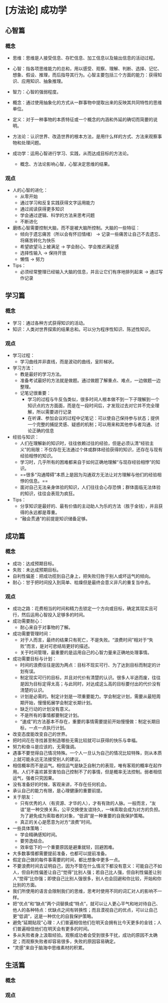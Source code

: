 # [方法论] 成功学

## 心智篇

### 概念
- 思维：思维是人接受信息、存贮信息、加工信息以及输出信息的活动过程。
- 心智：指各项思维能力的总和，用以感受、观察、理解、判断、选择、记忆、想象、假设、推理，而后指导其行为。心智主要包括三个方面的能力：获得知识、应用知识、抽象推理。
- 智力：心智的强弱程度。
- 概念：通过使用抽象化的方式从一群事物中提取出来的反映其共同特性的思维单位。
- 定义：对于一种事物的本质特征或一个概念的内涵和外延的确切而简要的说明。
- 方法论：认识世界、改造世界的根本方法，是用什么样的方式、方法来观察事物和处理问题。
- 成功学：运用心智进行学习、实践，从而达成目标的方法论。

    - 概念、方法论影响心智，心智决定思维的结果。


### 观点
- 人的心智的进化：
    - 从零开始
    - 通过学习和反复实践获得文字运用能力
    - 通过阅读获得更多知识
    - 学会通过逻辑、科学的方法来思考问题
    - 不断进化
- 磨练心智需要控制大脑，而不是被大脑所控制。大脑的一些特征：
    - 倾向于遗忘痛苦（所以会有怀旧情绪） -> 记录一些痛苦让自己不去遗忘、将痛苦转化为快乐
    - 希望欲望马上被满足 -> 学会耐心、学会推迟满足感
    - 选择性输入 -> 保持开放
    - 懒惰 -> 努力
- Tips：
    - 必须经常整理已经输入大脑的信息，并且让它们有序地排列起来 -> 通过写作记录

## 学习篇

### 概念

- 学习：通过各种方式获得知识的活动。
- 知识：人类对世界探索的结果总和。可以分为程序性知识、陈述性知识。

### 观点
- 学习过程：
    - 学习曲线并非直线，而是波动的曲线，呈阶梯状。
- 学习方法：
    - 教是最好的学习方法。
    - 准备考试最好的方法就是做题。通过做题了解重点、难点，一边做题一边整理。
    - 记笔记很重要：
        - 学习的过程与牛反刍类似，很多时间人根本做不到一下子理解到一个知识点的方方面面，而是在一段时间后，才发现过去对它并不完全理解，所以需要进行记录
        - 在听课、参加会议的过程中记笔记：可以使自己保持参与状态；提供一个完整的捕捉灵感、疑惑的机制；可以用来和其他参与者沟通、讨论正确的信息
- 经验与知识：
    - 人们在理解新的知识时，往往依赖过往的经验，但是必须认清“经验主义”的局限：不仅存在无法通过个体或群体经验获得的知识，还存在与现有经验相悖的知识。
    - 学习时，几乎所有的困难都来自于如何正确地理解“与现存经验相悖”的知识。
    - ==很多“沟通障碍”本质上是因为沟通双方无法让对方理解与他们的经验相悖的信息。==
    - 面对自己无法亲身体验的知识，人们往往会心存恐惧；群体面临无法体验的知识，往往会表现为疯狂。
- Tips：
    - 分享知识是最好的、最有价值的主动助人为乐的方法（胜于金钱），并且获得的永远都是尊重。
    - “融会贯通”的前提是知识储备足够。

## 成功篇

### 概念
- 成功：达成预期目标。
- 失败：未达成预期目标。
- 自利性偏差：把成功揽到自己身上，把失败归咎于别人或坏运气的倾向。
- 耐心：甘于把时间投入到简单、枯燥但是最终会意义非凡的重复当中去。

### 观点

- 成功之路：花费相当的时间和精力去锁定一个方向或目标，确定其现实且可行，然后运用心智投入足够多的时间。
- 成功需要耐心：
    - 耐心来自于对事物的了解。
- 成功需要管理时间：
    - 对于人而言，最终的结果只有死亡，不是失败。“浪费时间”相对于“失败”而言，是对可悲结局更好的描述。
    - 关于时间管理，最重要的是运用自己的心智力量来正确地处理事情。
- 成功需要目标与计划：
    - 时间的浪费往往是因为两点：目标不现实可行、为了达到目标而制定的计划有误。
    - 制定现实可行的目标，并且对代价有清楚的认识。很多人半途而废，往往是因为目标定得太高；与此同时，对达成这么高的目标要付出的代价没有清楚的认识。 
    - 计划是必需的。制定计划是一项重要能力。学会制定计划，需要从最短周期开始，慢慢拓展学会制定长期计划。
    - 缺乏行动的计划没有意义。
    - 不是所有的事情都要制定计划。
    - “速成”的方法基本不存在，重要的事情需要提前开始慢慢做：制定长期目标，一点一点执行计划。
- 改变态度能改变自己的世界。
- 把时间花在寻找甚至制造哪些无需比较就可以获得的快乐与幸福。
- 努力和奋斗是应该的，无需强调。
- 遇事不要觉得自己情况特殊。一个人一旦认为自己的情况比较特殊，则从本质上就可能永远无法接受别人的建议。
- 相信概率而不是运气。相信运气是缺乏自制力的表现，唯有客观的概率在起作用。人们不喜欢甚至害怕自己控制不了的事情，但是概率无法控制。弱者相信运气，强者只究因果。
- 没有准备好的时候，客观来讲，不存在任何机会。
- 承认自己的能力有限，是心理健康的重要前提。
- 关于朋友：
    - 只有优秀的人（有资源、才华的人），才有有效的人脉。一般而言，“友谊”是一种交换关系，公平交换使友谊持久，一味索取会成为对方的负担。为了避免成为索取者的对象，“低调”是一种重要的自我保护策略。
    - 真正的关心是愿意为对方“浪费”时间。
- 一些具体策略：
    - 学会精确感知时间。
    - 要劳逸结合。
    - 效率低下的一个重要原因是避重就轻，回避困难。
- 大多数事情都需要提前准备，也都可以提前准备。
- 假定自己做的每件事需要的时间，都比想象中更多一点。
- 不要浪费时间去证明自己，因为不管在什么情况下都没有意义：可能自己不如人，但自利性偏差让自己“觉得”比别人强；若自己比人强，但自利性偏差让别人“觉得”比你强；即使自己比别人强很多，别人也会回避和你比较，开始和你比别的方面。
- 我们所使用的语言会限制我们的思维，思考时使用不同的词汇对人的影响不一样。
- 把“优点”和“缺点”两个词替换成“特点”，就可以让人更心平气和地对待自己、他人的各种特点：优缺点之间有转换性；而且漠视自己的优点，可以让自己更“低调”，这是一种优化的自我保护策略。
- 避免“延期贴现”心理：人们普遍相信他们在明天会拥有比今天更多的金钱；人们普遍相信他们在明天会有更多的时间。
- 多从失败者身上汲取经验。观察成功者会受到很多干扰，成功的原因不太确定；而观察失败者却容易很多，失败的原因容易确定。
- “灵感”来自于脑海中思维素材的积累。

## 生活篇

### 概念

### 观点
